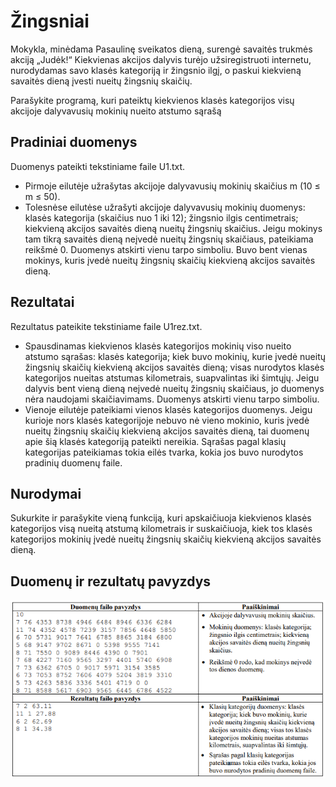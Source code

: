 # Žingsniai

Mokykla, minėdama Pasaulinę sveikatos dieną, surengė savaitės trukmės akciją „Judėk!“ Kiekvienas
akcijos dalyvis turėjo užsiregistruoti internetu, nurodydamas savo klasės kategoriją ir žingsnio ilgį, o paskui
kiekvieną savaitės dieną įvesti nueitų žingsnių skaičių.

Parašykite programą, kuri pateiktų kiekvienos klasės kategorijos visų akcijoje dalyvavusių mokinių
nueito atstumo sąrašą

## Pradiniai duomenys
Duomenys pateikti tekstiniame faile U1.txt.
- Pirmoje eilutėje užrašytas akcijoje dalyvavusių mokinių skaičius m (10 ≤ m ≤ 50).
- Tolesnėse eilutėse užrašyti akcijoje dalyvavusių mokinių duomenys: klasės kategorija (skaičius nuo
1 iki 12); žingsnio ilgis centimetrais; kiekvieną akcijos savaitės dieną nueitų žingsnių skaičius. Jeigu
mokinys tam tikrą savaitės dieną neįvedė nueitų žingsnių skaičiaus, pateikiama reikšmė 0. Duomenys
atskirti vienu tarpo simboliu. Buvo bent vienas mokinys, kuris įvedė nueitų žingsnių skaičių kiekvieną
akcijos savaitės dieną.

## Rezultatai
Rezultatus pateikite tekstiniame faile U1rez.txt.
- Spausdinamas kiekvienos klasės kategorijos mokinių viso nueito atstumo sąrašas: klasės kategorija;
kiek buvo mokinių, kurie įvedė nueitų žingsnių skaičių kiekvieną akcijos savaitės dieną; visas
nurodytos klasės kategorijos nueitas atstumas kilometrais, suapvalintas iki šimtųjų. Jeigu dalyvis
bent vieną dieną neįvedė nueitų žingsnių skaičiaus, jo duomenys nėra naudojami skaičiavimams.
Duomenys atskirti vienu tarpo simboliu.
- Vienoje eilutėje pateikiami vienos klasės kategorijos duomenys. Jeigu kurioje nors klasės kategorijoje
nebuvo nė vieno mokinio, kuris įvedė nueitų žingsnių skaičių kiekvieną akcijos savaitės dieną, tai
duomenų apie šią klasės kategoriją pateikti nereikia. Sąrašas pagal klasių kategorijas pateikiamas
tokia eilės tvarka, kokia jos buvo nurodytos pradinių duomenų faile.

## Nurodymai
Sukurkite ir parašykite vieną funkciją, kuri apskaičiuoja kiekvienos klasės kategorijos visą nueitą
atstumą kilometrais ir suskaičiuoja, kiek tos klasės kategorijos mokinių įvedė nueitų žingsnių skaičių
kiekvieną akcijos savaitės dieną.

## Duomenų ir rezultatų pavyzdys
![img.png](img.png)